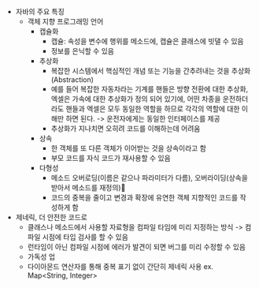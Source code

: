 - 자바의 주요 특징
	- 객체 지향 프로그래밍 언어
		- 캡슐화
			- 캡슐: 속성을 변수에 행위를 메소드에, 캡슐은 클래스에 빗댈 수 있음
			- 정보를 은닉할 수 있음
		- 추상화
			- 복잡한 시스템에서 핵심적인 개념 또는 기능을 간추려내는 것을 추상화(Abstraction)
			- 예를 들어 복잡한 자동차라는 기계를 핸들은 방향 전환에 대한 추상화, 엑셀은 가속에 대한 추상화가 정의 되어 있기에, 어떤 차종을 운전하더라도 핸들과 엑셀은 모두 동일한 역할을 하므로 각각의 역할에 대한 이해만 하면 된다. -> 운전자에게는 동일한 인터페이스를 제공
			- 추상화가 지나치면 오히려 코드를 이해하는데 어려움
		- 상속
			- 한 객체를 또 다른 객체가 이어받는 것을 상속이라고 함
			- 부모 코드를 자식 코드가 재사용할 수 있음
		- 다형성
			- 메소드 오버로딩(이름은 같으나 파라미터가 다름), 오버라이딩(상속을 받아서 메소드를 재정의)
			- 코드의 중복을 줄이고 변경과 확장에 유연한 객체 지향적인 코드를 작성하게 함
- 제네릭, 더 안전한 코드로
	- 클래스나 메소드에서 사용할 자료형을 컴파일 타임에 미리 지정하는 방식 -> 컴파일 시점에 타입 검사를 할 수 있음
	- 런타임이 아닌 컴파일 시점에 에러가 발견이 되면 버그를 미리 수정할 수 있음
	- 가독성 업
	- 다이아몬드 연산자를 통해 중복 표기 없이 간단히 제네릭 사용 ex. Map<String, Integer>